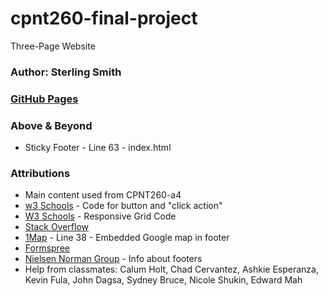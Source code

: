 # cpnt260-final-project
Three-Page Website

### Author: Sterling Smith

### [GitHub Pages](https://abstractster.github.io/cpnt260-final-project/)

### Above & Beyond
- Sticky Footer - Line 63 - index.html

### Attributions
- Main content used from CPNT260-a4
- [w3 Schools](https://www.w3schools.com/tags/tag_button.asp) - Code for button and "click action"
- [W3 Schools](https://www.w3schools.com/howto/howto_css_image_gallery.asp) - Responsive Grid Code
- [Stack Overflow](https://stackoverflow.com/questions/7291873/disable-color-change-of-anchor-tag-when-visited)
- [1Map](https://1map.com/map-embed) - Line 38 - Embedded Google map in footer
- [Formspree](https://formspree.io/forms/xzblkqla/integration)
- [Nielsen Norman Group](https://www.nngroup.com/articles/footers/) - Info about footers
- Help from classmates: Calum Holt, Chad Cervantez, Ashkie Esperanza, Kevin Fula, John Dagsa, Sydney Bruce, Nicole Shukin, Edward Mah
